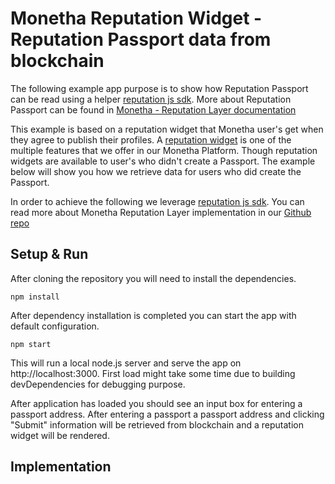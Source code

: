 # Monetha Reputation Widget - Reputation Passport data from blockchain

The following example app purpose is to show how Reputation Passport can be read using a helper [reputation js sdk](https://github.com/monetha/reputation-js-sdk). More about Reputation Passport can be found in [Monetha - Reputation Layer documentation](https://github.com/monetha/reputation-layer)

This example is based on a reputation widget that Monetha user's get when they agree to publish their profiles. A [reputation widget](https://www.monetha.io/reputation-widgets) is one of the multiple features that we offer in our Monetha Platform. Though reputation widgets are available to user's who didn't create a Passport. The example below will show you how we retrieve data for users who did create the Passport.

In order to achieve the following we leverage [reputation js sdk](https://github.com/monetha/reputation-js-sdk). You can read more about Monetha Reputation Layer implementation in our [Github repo](https://github.com/monetha/reputation-layer)

## Setup & Run

After cloning the repository you will need to install the dependencies.

    npm install

After dependency installation is completed you can start the app with default configuration.

    npm start

This will run a local node.js server and serve the app on http://localhost:3000. First load might take some time due to building devDependencies for debugging purpose.

After application has loaded you should see an input box for entering a passport address. After entering a passport a passport address and clicking "Submit" information will be retrieved from blockchain and a reputation widget will be rendered.

## Implementation